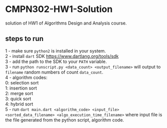 # CMPN302-HW1-Solution
solution of HW1 of Algorithms Design and Analysis course.

## steps to run
1 - make sure `python2` is installed in your system. <br>
2 - install `dart` SDK https://www.dartlang.org/tools/sdk <br>
3 - add the path to the SDK to your `PATH` variable. <br>
3 - run `python runscript.py <data_count> <output_filename>` will output to `filename` random numbers of count `data_count`. <br>
4 - algorithm codes: <br>
    0: selection sort <br>
    1: insertion sort <br>
    2: merge sort <br>
    3: quick sort <br>
    4: hybrid sort <br>
5 - run `dart main.dart <algorithm_code> <input_file> <sorted_data_filename> <algo_execution_time_filename>` where input file is the file generated from the python script, algorithm code. <br>

